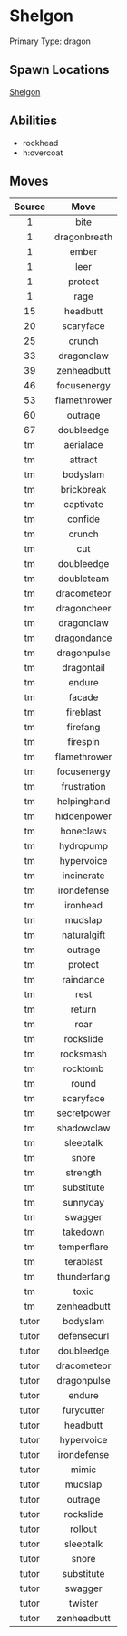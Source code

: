 # Shelgon  
Primary Type: dragon  
  
## Spawn Locations  
[Shelgon](/data/spawn_presets/shelgon.md)  
  
## Abilities  
  * rockhead
  * h:overcoat
  
  
## Moves  
  
| Source | Move |  
|:---:|:---:|  
| 1 | bite |  
| 1 | dragonbreath |  
| 1 | ember |  
| 1 | leer |  
| 1 | protect |  
| 1 | rage |  
| 15 | headbutt |  
| 20 | scaryface |  
| 25 | crunch |  
| 33 | dragonclaw |  
| 39 | zenheadbutt |  
| 46 | focusenergy |  
| 53 | flamethrower |  
| 60 | outrage |  
| 67 | doubleedge |  
| tm | aerialace |  
| tm | attract |  
| tm | bodyslam |  
| tm | brickbreak |  
| tm | captivate |  
| tm | confide |  
| tm | crunch |  
| tm | cut |  
| tm | doubleedge |  
| tm | doubleteam |  
| tm | dracometeor |  
| tm | dragoncheer |  
| tm | dragonclaw |  
| tm | dragondance |  
| tm | dragonpulse |  
| tm | dragontail |  
| tm | endure |  
| tm | facade |  
| tm | fireblast |  
| tm | firefang |  
| tm | firespin |  
| tm | flamethrower |  
| tm | focusenergy |  
| tm | frustration |  
| tm | helpinghand |  
| tm | hiddenpower |  
| tm | honeclaws |  
| tm | hydropump |  
| tm | hypervoice |  
| tm | incinerate |  
| tm | irondefense |  
| tm | ironhead |  
| tm | mudslap |  
| tm | naturalgift |  
| tm | outrage |  
| tm | protect |  
| tm | raindance |  
| tm | rest |  
| tm | return |  
| tm | roar |  
| tm | rockslide |  
| tm | rocksmash |  
| tm | rocktomb |  
| tm | round |  
| tm | scaryface |  
| tm | secretpower |  
| tm | shadowclaw |  
| tm | sleeptalk |  
| tm | snore |  
| tm | strength |  
| tm | substitute |  
| tm | sunnyday |  
| tm | swagger |  
| tm | takedown |  
| tm | temperflare |  
| tm | terablast |  
| tm | thunderfang |  
| tm | toxic |  
| tm | zenheadbutt |  
| tutor | bodyslam |  
| tutor | defensecurl |  
| tutor | doubleedge |  
| tutor | dracometeor |  
| tutor | dragonpulse |  
| tutor | endure |  
| tutor | furycutter |  
| tutor | headbutt |  
| tutor | hypervoice |  
| tutor | irondefense |  
| tutor | mimic |  
| tutor | mudslap |  
| tutor | outrage |  
| tutor | rockslide |  
| tutor | rollout |  
| tutor | sleeptalk |  
| tutor | snore |  
| tutor | substitute |  
| tutor | swagger |  
| tutor | twister |  
| tutor | zenheadbutt |  
  
